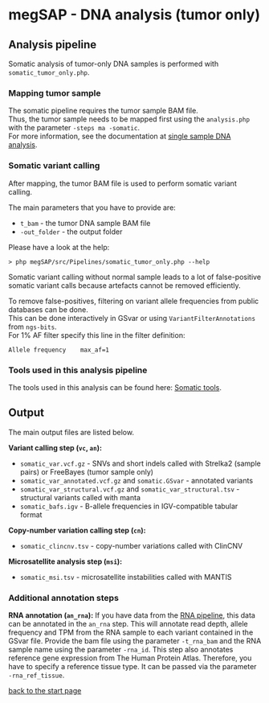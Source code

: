 # megSAP - DNA analysis (tumor only)

## Analysis pipeline

Somatic analysis of tumor-only DNA samples is performed with `somatic_tumor_only.php`.

### Mapping tumor sample

The somatic pipeline requires the tumor sample BAM file.  
Thus, the tumor sample needs to be mapped first using the `analysis.php` with the parameter `-steps ma -somatic`.  
For more information, see the documentation at [single sample DNA analysis](dna_single_sample.md).

### Somatic variant calling

After mapping, the tumor BAM file is used to perform somatic variant calling.  

The main parameters that you have to provide are:

* `t_bam` - the tumor DNA sample BAM file
* `-out_folder` - the output folder

Please have a look at the help:

    > php megSAP/src/Pipelines/somatic_tumor_only.php --help

Somatic variant calling without normal sample leads to a lot of false-positive somatic variant calls because artefacts cannot be removed efficiently.

To remove false-positives, filtering on variant allele frequencies from public databases can be done.  
This can be done interactively in GSvar or using `VariantFilterAnnotations` from `ngs-bits`.  
For 1% AF filter specify this line in the filter definition:

```
Allele frequency    max_af=1
```

### Tools used in this analysis pipeline

The tools used in this analysis can be found here: [Somatic tools](dna_somatic_tools.md).

## Output

The main output files are listed below.

**Variant calling step (`vc`, `an`):**

* `somatic_var.vcf.gz` - SNVs and short indels called with Strelka2 (sample pairs) or FreeBayes (tumor sample only)
* `somatic_var_annotated.vcf.gz` and `somatic.GSvar` - annotated variants
* `somatic_var_structural.vcf.gz` and `somatic_var_structural.tsv` - structural variants called with manta
* `somatic_bafs.igv` - B-allele frequencies in IGV-compatible tabular format

**Copy-number variation calling step (`cn`):**

* `somatic_clincnv.tsv` - copy-number variations called with ClinCNV

**Microsatellite analysis step (`msi`):**

* `somatic_msi.tsv` - microsatellite instabilities called with MANTIS

### Additional annotation steps
**RNA annotation (`an_rna`):**
If you have data from the [RNA pipeline](rna_expression.md), this data can be annotated in the `an_rna` step. This will annotate read depth, allele frequency and TPM from the RNA sample to each variant contained in the GSvar file. Provide the bam file using the parameter `-t_rna_bam` and the RNA sample name using the parameter `-rna_id`. This step also annotates reference gene expression from The Human Protein Atlas. Therefore, you have to specify a reference tissue type. It can be passed via the parameter `-rna_ref_tissue`.


[back to the start page](../README.md)
